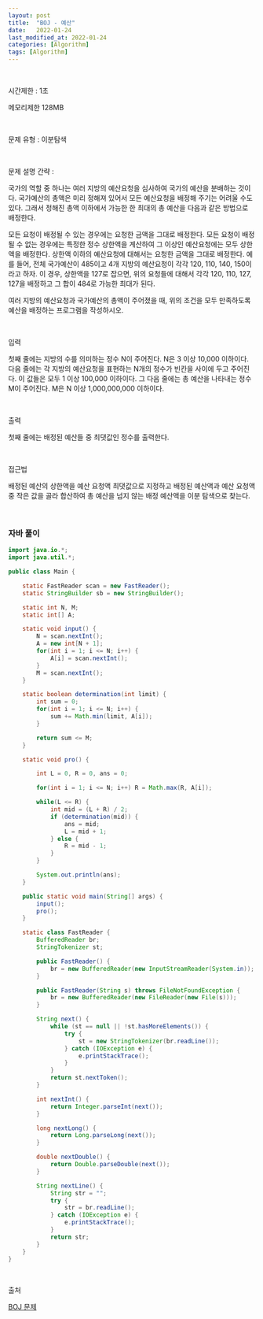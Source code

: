 ```yaml
---
layout: post
title:  "BOJ - 예산"
date:   2022-01-24
last_modified_at: 2022-01-24
categories: [Algorithm]
tags: [Algorithm]
---
```


<br/>

시간제한 : 1초

메모리제한 128MB

<br/>

문제 유형 : 이분탐색

<br/>

문제 설명 간략 :    

국가의 역할 중 하나는 여러 지방의 예산요청을 심사하여 국가의 예산을 분배하는 것이다. 
국가예산의 총액은 미리 정해져 있어서 모든 예산요청을 배정해 주기는 어려울 수도 있다. 
그래서 정해진 총액 이하에서 가능한 한 최대의 총 예산을 다음과 같은 방법으로 배정한다.

모든 요청이 배정될 수 있는 경우에는 요청한 금액을 그대로 배정한다.
모든 요청이 배정될 수 없는 경우에는 특정한 정수 상한액을 계산하여 그 이상인 예산요청에는 모두 상한액을 배정한다. 
상한액 이하의 예산요청에 대해서는 요청한 금액을 그대로 배정한다.
예를 들어, 전체 국가예산이 485이고 4개 지방의 예산요청이 각각 120, 110, 140, 150이라고 하자. 
이 경우, 상한액을 127로 잡으면, 위의 요청들에 대해서 각각 120, 110, 127, 127을 배정하고 그 합이 484로 가능한 최대가 된다.

여러 지방의 예산요청과 국가예산의 총액이 주어졌을 때, 위의 조건을 모두 만족하도록 예산을 배정하는 프로그램을 작성하시오.

<br/>

입력

첫째 줄에는 지방의 수를 의미하는 정수 N이 주어진다. N은 3 이상 10,000 이하이다. 
다음 줄에는 각 지방의 예산요청을 표현하는 N개의 정수가 빈칸을 사이에 두고 주어진다. 
이 값들은 모두 1 이상 100,000 이하이다. 그 다음 줄에는 총 예산을 나타내는 정수 M이 주어진다. 
M은 N 이상 1,000,000,000 이하이다.

<br/>

출력

첫째 줄에는 배정된 예산들 중 최댓값인 정수를 출력한다.

<br/>
   
접근법

배정된 예산의 상한액을 예산 요청액 최댓값으로 지정하고 
배정된 예산액과 예산 요청액중 작은 값을 골라 합산하여 총 예산을 넘지 않는 배정 예산액을 이분 탐색으로 찾는다.

<br/>

### 자바 풀이

```java
import java.io.*;
import java.util.*;

public class Main {

    static FastReader scan = new FastReader();
    static StringBuilder sb = new StringBuilder();

    static int N, M;
    static int[] A;

    static void input() {
        N = scan.nextInt();
        A = new int[N + 1];
        for(int i = 1; i <= N; i++) {
            A[i] = scan.nextInt();
        }
        M = scan.nextInt();
    }

    static boolean determination(int limit) {
        int sum = 0;
        for(int i = 1; i <= N; i++) {
            sum += Math.min(limit, A[i]);
        }

        return sum <= M;
    }

    static void pro() {

        int L = 0, R = 0, ans = 0;

        for(int i = 1; i <= N; i++) R = Math.max(R, A[i]);

        while(L <= R) {
            int mid = (L + R) / 2;
            if (determination(mid)) {
                ans = mid;
                L = mid + 1;
            } else {
                R = mid - 1;
            }
        }

        System.out.println(ans);
    }

    public static void main(String[] args) {
        input();
        pro();
    }

    static class FastReader {
        BufferedReader br;
        StringTokenizer st;

        public FastReader() {
            br = new BufferedReader(new InputStreamReader(System.in));
        }

        public FastReader(String s) throws FileNotFoundException {
            br = new BufferedReader(new FileReader(new File(s)));
        }

        String next() {
            while (st == null || !st.hasMoreElements()) {
                try {
                    st = new StringTokenizer(br.readLine());
                } catch (IOException e) {
                    e.printStackTrace();
                }
            }
            return st.nextToken();
        }

        int nextInt() {
            return Integer.parseInt(next());
        }

        long nextLong() {
            return Long.parseLong(next());
        }

        double nextDouble() {
            return Double.parseDouble(next());
        }

        String nextLine() {
            String str = "";
            try {
                str = br.readLine();
            } catch (IOException e) {
                e.printStackTrace();
            }
            return str;
        }
    }
}

```

<br/>

출처

[BOJ 문제](https://www.acmicpc.net/problem/2512)